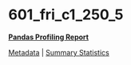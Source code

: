 # 601_fri_c1_250_5

[**Pandas Profiling Report**](https://epistasislab.github.io/penn-ml-benchmarks/profile/601_fri_c1_250_5.html)

[Metadata](metadata.yaml) | [Summary Statistics](summary_stats.tsv)

